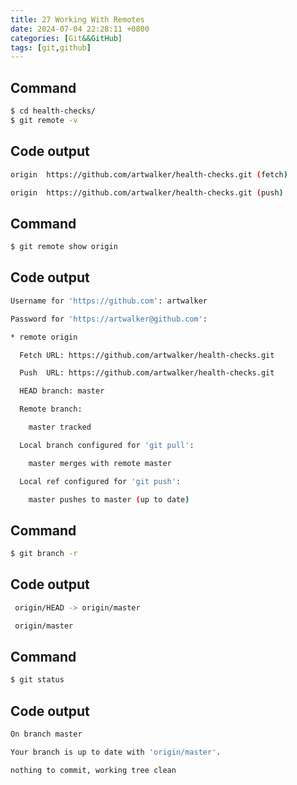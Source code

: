 ```yaml
---
title: 27 Working With Remotes  
date: 2024-07-04 22:28:11 +0800  
categories: [Git&&GitHub]  
tags: [git,github]  
---
```

## Command
```bash
$ cd health-checks/
$ git remote -v
```
## Code output
```bash
origin  https://github.com/artwalker/health-checks.git (fetch)

origin  https://github.com/artwalker/health-checks.git (push)
```
## Command
```bash
$ git remote show origin
```
## Code output
```bash
Username for 'https://github.com': artwalker

Password for 'https://artwalker@github.com': 

* remote origin

  Fetch URL: https://github.com/artwalker/health-checks.git

  Push  URL: https://github.com/artwalker/health-checks.git

  HEAD branch: master

  Remote branch:

    master tracked

  Local branch configured for 'git pull':

    master merges with remote master

  Local ref configured for 'git push':

    master pushes to master (up to date)
```
## Command
```bash
$ git branch -r
```
## Code output
```bash
 origin/HEAD -> origin/master

 origin/master
```
## Command
```bash
$ git status
```
## Code output
```bash
On branch master

Your branch is up to date with 'origin/master'.

nothing to commit, working tree clean
```
